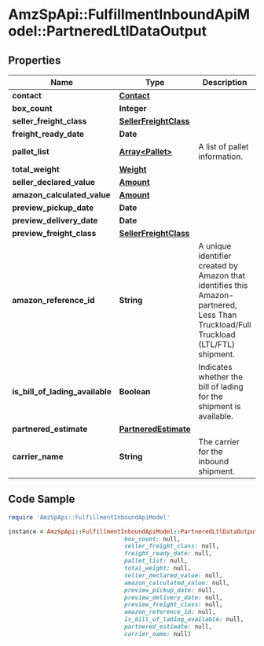 # AmzSpApi::FulfillmentInboundApiModel::PartneredLtlDataOutput

## Properties

Name | Type | Description | Notes
------------ | ------------- | ------------- | -------------
**contact** | [**Contact**](Contact.md) |  | 
**box_count** | **Integer** |  | 
**seller_freight_class** | [**SellerFreightClass**](SellerFreightClass.md) |  | [optional] 
**freight_ready_date** | **Date** |  | 
**pallet_list** | [**Array&lt;Pallet&gt;**](Pallet.md) | A list of pallet information. | 
**total_weight** | [**Weight**](Weight.md) |  | 
**seller_declared_value** | [**Amount**](Amount.md) |  | [optional] 
**amazon_calculated_value** | [**Amount**](Amount.md) |  | [optional] 
**preview_pickup_date** | **Date** |  | 
**preview_delivery_date** | **Date** |  | 
**preview_freight_class** | [**SellerFreightClass**](SellerFreightClass.md) |  | 
**amazon_reference_id** | **String** | A unique identifier created by Amazon that identifies this Amazon-partnered, Less Than Truckload/Full Truckload (LTL/FTL) shipment. | 
**is_bill_of_lading_available** | **Boolean** | Indicates whether the bill of lading for the shipment is available. | 
**partnered_estimate** | [**PartneredEstimate**](PartneredEstimate.md) |  | [optional] 
**carrier_name** | **String** | The carrier for the inbound shipment. | 

## Code Sample

```ruby
require 'AmzSpApi::FulfillmentInboundApiModel'

instance = AmzSpApi::FulfillmentInboundApiModel::PartneredLtlDataOutput.new(contact: null,
                                 box_count: null,
                                 seller_freight_class: null,
                                 freight_ready_date: null,
                                 pallet_list: null,
                                 total_weight: null,
                                 seller_declared_value: null,
                                 amazon_calculated_value: null,
                                 preview_pickup_date: null,
                                 preview_delivery_date: null,
                                 preview_freight_class: null,
                                 amazon_reference_id: null,
                                 is_bill_of_lading_available: null,
                                 partnered_estimate: null,
                                 carrier_name: null)
```


